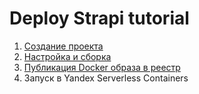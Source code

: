 # Deploy Strapi tutorial

1. [Создание проекта](./tutorial/install.md)
2. [Настройка и сборка](./tutorial/configuration.md)
3. [Публикация Docker образа в реестр](./tutorial/registry.md)
4. Запуск в Yandex Serverless Containers